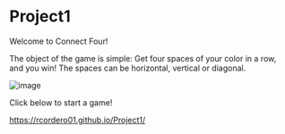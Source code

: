 # Project1

Welcome to Connect Four!

The object of the game is simple: Get four spaces of your color in a row, and you win! The spaces can be horizontal, vertical or diagonal.

![image](https://user-images.githubusercontent.com/26721758/123370023-79a0b600-d544-11eb-8244-da7904a43335.png)

Click below to start a game!

https://rcordero01.github.io/Project1/

